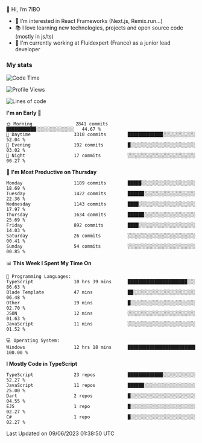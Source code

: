 👋 Hi, I’m 7IBO

- 👀 I’m interested in React Frameworks (Next.js, Remix.run...)
- 📚 I love learning new technologies, projects and open source code (mostly in js/ts)
- 💼 I'm currently working at Fluidexpert (France) as a junior lead developer

### My stats
<!--START_SECTION:waka-->
![Code Time](http://img.shields.io/badge/Code%20Time-13%20hrs%2026%20mins-blue)

![Profile Views](http://img.shields.io/badge/Profile%20Views-70-blue)

![Lines of code](https://img.shields.io/badge/From%20Hello%20World%20I%27ve%20Written-8.1%20million%20lines%20of%20code-blue)

**I'm an Early 🐤** 

```text
🌞 Morning                2841 commits        ███████████░░░░░░░░░░░░░░   44.67 % 
🌆 Daytime                3310 commits        █████████████░░░░░░░░░░░░   52.04 % 
🌃 Evening                192 commits         █░░░░░░░░░░░░░░░░░░░░░░░░   03.02 % 
🌙 Night                  17 commits          ░░░░░░░░░░░░░░░░░░░░░░░░░   00.27 % 
```
📅 **I'm Most Productive on Thursday** 

```text
Monday                   1189 commits        █████░░░░░░░░░░░░░░░░░░░░   18.69 % 
Tuesday                  1422 commits        ██████░░░░░░░░░░░░░░░░░░░   22.36 % 
Wednesday                1143 commits        ████░░░░░░░░░░░░░░░░░░░░░   17.97 % 
Thursday                 1634 commits        ██████░░░░░░░░░░░░░░░░░░░   25.69 % 
Friday                   892 commits         ████░░░░░░░░░░░░░░░░░░░░░   14.03 % 
Saturday                 26 commits          ░░░░░░░░░░░░░░░░░░░░░░░░░   00.41 % 
Sunday                   54 commits          ░░░░░░░░░░░░░░░░░░░░░░░░░   00.85 % 
```


📊 **This Week I Spent My Time On** 

```text
💬 Programming Languages: 
TypeScript               10 hrs 39 mins      ██████████████████████░░░   86.63 % 
Blade Template           47 mins             ██░░░░░░░░░░░░░░░░░░░░░░░   06.48 % 
Other                    19 mins             █░░░░░░░░░░░░░░░░░░░░░░░░   02.70 % 
JSON                     12 mins             ░░░░░░░░░░░░░░░░░░░░░░░░░   01.63 % 
JavaScript               11 mins             ░░░░░░░░░░░░░░░░░░░░░░░░░   01.52 % 

💻 Operating System: 
Windows                  12 hrs 18 mins      █████████████████████████   100.00 % 
```

**I Mostly Code in TypeScript** 

```text
TypeScript               23 repos            █████████████░░░░░░░░░░░░   52.27 % 
JavaScript               11 repos            ██████░░░░░░░░░░░░░░░░░░░   25.00 % 
Dart                     2 repos             █░░░░░░░░░░░░░░░░░░░░░░░░   04.55 % 
EJS                      1 repo              █░░░░░░░░░░░░░░░░░░░░░░░░   02.27 % 
C#                       1 repo              █░░░░░░░░░░░░░░░░░░░░░░░░   02.27 % 
```




 Last Updated on 09/06/2023 01:38:50 UTC
<!--END_SECTION:waka-->

